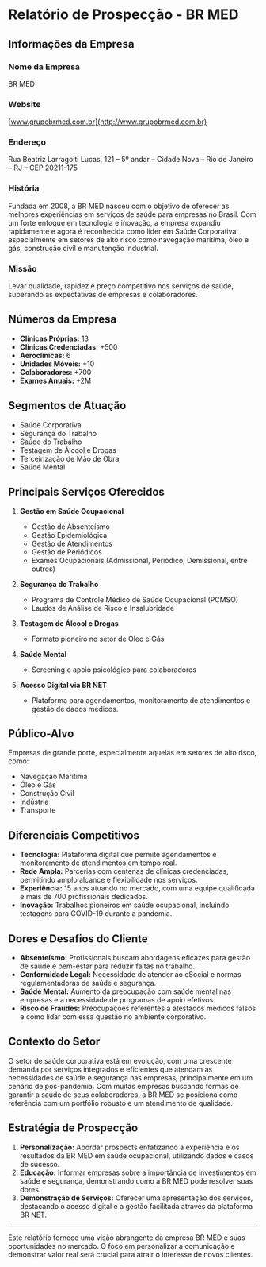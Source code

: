 # Relatório de Prospecção - BR MED

## Informações da Empresa

### Nome da Empresa
BR MED

### Website
[www.grupobrmed.com.br](http://www.grupobrmed.com.br)

### Endereço
Rua Beatriz Larragoiti Lucas, 121 – 5º andar – Cidade Nova – Rio de Janeiro – RJ – CEP 20211-175

### História
Fundada em 2008, a BR MED nasceu com o objetivo de oferecer as melhores experiências em serviços de saúde para empresas no Brasil. Com um forte enfoque em tecnologia e inovação, a empresa expandiu rapidamente e agora é reconhecida como líder em Saúde Corporativa, especialmente em setores de alto risco como navegação marítima, óleo e gás, construção civil e manutenção industrial.

### Missão
Levar qualidade, rapidez e preço competitivo nos serviços de saúde, superando as expectativas de empresas e colaboradores.

## Números da Empresa
- **Clínicas Próprias:** 13
- **Clínicas Credenciadas:** +500
- **Aeroclínicas:** 6
- **Unidades Móveis:** +10
- **Colaboradores:** +700
- **Exames Anuais:** +2M

## Segmentos de Atuação
- Saúde Corporativa
- Segurança do Trabalho
- Saúde do Trabalho
- Testagem de Álcool e Drogas
- Terceirização de Mão de Obra
- Saúde Mental

## Principais Serviços Oferecidos

1. **Gestão em Saúde Ocupacional**
   - Gestão de Absenteísmo
   - Gestão Epidemiológica
   - Gestão de Atendimentos
   - Gestão de Periódicos
   - Exames Ocupacionais (Admissional, Periódico, Demissional, entre outros)

2. **Segurança do Trabalho**
   - Programa de Controle Médico de Saúde Ocupacional (PCMSO)
   - Laudos de Análise de Risco e Insalubridade

3. **Testagem de Álcool e Drogas**
   - Formato pioneiro no setor de Óleo e Gás

4. **Saúde Mental**
   - Screening e apoio psicológico para colaboradores

5. **Acesso Digital via BR NET**
   - Plataforma para agendamentos, monitoramento de atendimentos e gestão de dados médicos.

## Público-Alvo
Empresas de grande porte, especialmente aquelas em setores de alto risco, como:
- Navegação Marítima
- Óleo e Gás
- Construção Civil
- Indústria
- Transporte

## Diferenciais Competitivos
- **Tecnologia:** Plataforma digital que permite agendamentos e monitoramento de atendimentos em tempo real.
- **Rede Ampla:** Parcerias com centenas de clínicas credenciadas, permitindo amplo alcance e flexibilidade nos serviços.
- **Experiência:** 15 anos atuando no mercado, com uma equipe qualificada e mais de 700 profissionais dedicados.
- **Inovação:** Trabalhos pioneiros em saúde ocupacional, incluindo testagens para COVID-19 durante a pandemia.

## Dores e Desafios do Cliente
- **Absenteísmo:** Profissionais buscam abordagens eficazes para gestão de saúde e bem-estar para reduzir faltas no trabalho.
- **Conformidade Legal:** Necessidade de atender ao eSocial e normas regulamentadoras de saúde e segurança.
- **Saúde Mental:** Aumento da preocupação com saúde mental nas empresas e a necessidade de programas de apoio efetivos.
- **Risco de Fraudes:** Preocupações referentes a atestados médicos falsos e como lidar com essa questão no ambiente corporativo.

## Contexto do Setor
O setor de saúde corporativa está em evolução, com uma crescente demanda por serviços integrados e eficientes que atendam as necessidades de saúde e segurança nas empresas, principalmente em um cenário de pós-pandemia. Com muitas empresas buscando formas de garantir a saúde de seus colaboradores, a BR MED se posiciona como referência com um portfólio robusto e um atendimento de qualidade.

## Estratégia de Prospecção
1. **Personalização:** Abordar prospects enfatizando a experiência e os resultados da BR MED em saúde ocupacional, utilizando dados e casos de sucesso.
2. **Educação:** Informar empresas sobre a importância de investimentos em saúde e segurança, demonstrando como a BR MED pode resolver suas dores.
3. **Demonstração de Serviços:** Oferecer uma apresentação dos serviços, destacando o acesso digital e a gestão facilitada através da plataforma BR NET.

---

Este relatório fornece uma visão abrangente da empresa BR MED e suas oportunidades no mercado. O foco em personalizar a comunicação e demonstrar valor real será crucial para atrair o interesse de novos clientes.